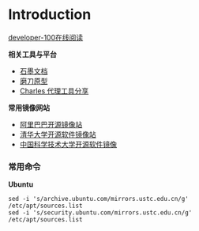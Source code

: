 # Introduction



[developer-100在线阅读](https://guxiaobai.gitbooks.io/developer-101/content/)


**相关工具与平台**


*  [石墨文档](https://shimo.im/)
*  [磨刀原型](https://modao.cc/)
*  [Charles 代理工具分享](https://github.com/gzrichard/charles-share)


**常用镜像网站**

* [阿里巴巴开源镜像站](https://opsx.alibaba.com/)
* [清华大学开源软件镜像站](https://mirrors.tuna.tsinghua.edu.cn/)
* [中国科学技术大学开源软件镜像](http://mirrors.ustc.edu.cn/)


### 常用命令

**Ubuntu**


	sed -i 's/archive.ubuntu.com/mirrors.ustc.edu.cn/g' /etc/apt/sources.list
	sed -i 's/security.ubuntu.com/mirrors.ustc.edu.cn/g' /etc/apt/sources.list